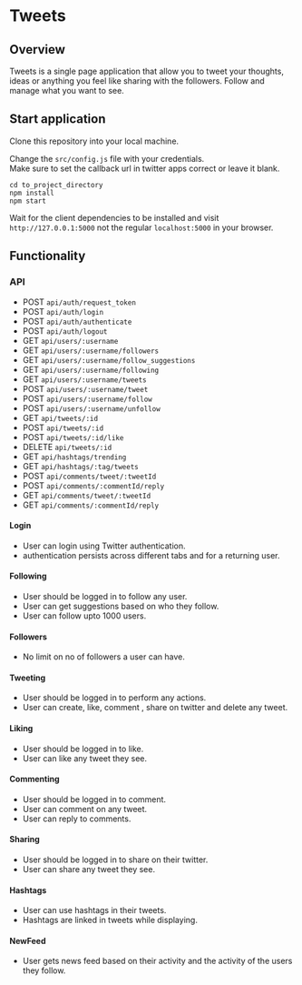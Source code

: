 # Tweets

## Overview

Tweets is a single page application that allow you to tweet your thoughts, ideas or anything you feel like sharing with the followers. Follow and manage what you want to see.

## Start application

Clone this repository into your local machine.

Change the `src/config.js` file with your credentials.  
Make sure to set the callback url in  twitter apps correct or leave it blank.  

```
cd to_project_directory
npm install
npm start
```


Wait for the client dependencies to be installed and
visit `http://127.0.0.1:5000` not the regular `localhost:5000` in your browser.


## Functionality

### API

* POST `api/auth/request_token`
* POST `api/auth/login`
* POST `api/auth/authenticate`
* POST `api/auth/logout`
* GET  `api/users/:username`
* GET  `api/users/:username/followers`
* GET  `api/users/:username/follow_suggestions`
* GET  `api/users/:username/following`
* GET  `api/users/:username/tweets`
* POST `api/users/:username/tweet`
* POST `api/users/:username/follow`
* POST `api/users/:username/unfollow`
* GET  `api/tweets/:id`
* POST `api/tweets/:id`
* POST `api/tweets/:id/like`
* DELETE `api/tweets/:id`
* GET  `api/hashtags/trending`
* GET  `api/hashtags/:tag/tweets`
* POST `api/comments/tweet/:tweetId`
* POST `api/comments/:commentId/reply`
* GET  `api/comments/tweet/:tweetId`
* GET  `api/comments/:commentId/reply`

#### Login

* User can login using Twitter authentication.
* authentication persists across different tabs and for a returning user.

#### Following

* User should be logged in to follow any user.
* User can get suggestions based on who they follow.
* User can follow upto 1000 users.

#### Followers

* No limit on no of followers a user can have.

#### Tweeting

* User should be logged in to perform any actions.
* User can create, like, comment , share on twitter and delete any tweet.

#### Liking
* User should be logged in to like.
* User can like any tweet they see.

#### Commenting

* User should be logged in to comment.
* User can comment on any tweet.
* User can reply to comments.

#### Sharing
* User should be logged in to share on their twitter.
* User can share any tweet they see.


#### Hashtags

* User can use hashtags in their tweets.
* Hashtags are linked in tweets while displaying.

#### NewFeed

* User gets news feed based on their activity and the activity of the users they follow.
